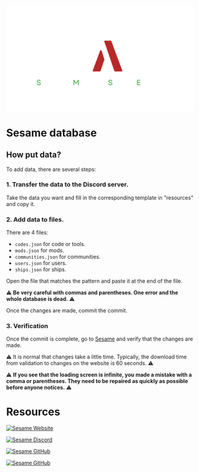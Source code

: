 ![Logo](https://raw.githubusercontent.com/W0lfan/W0lfan.github.io/main/sesame/webutils/img/Sesame.png)
# Sesame database

## How put data?
To add data, there are several steps:
### 1. Transfer the data to the Discord server.
Take the data you want and fill in the corresponding template in "resources" and copy it.
### 2. Add data to files.

There are 4 files:

- `codes.json` for code or tools.
- `mods.json` for mods.
- `communities.json` for communities.
- `users.json` for users.
- `ships.json` for ships.

Open the file that matches the pattern and paste it at the end of the file.
 
⚠️ **Be very careful with commas and parentheses. One error and the whole database is dead.** ⚠️

Once the changes are made, commit the commit.

### 3. Verification
Once the commit is complete, go to  [Sesame](https://w0lfan.github.io/sesame/) and verify that the changes are made.

⚠️ It is normal that changes take a little time. Typically, the download time from validation to changes on the website is 60 seconds. ⚠️

⚠️ **If you see that the loading screen is infinite, you made a mistake with a comma or parentheses. They need to be repaired as quickly as possible before anyone notices.** ⚠️

# Resources
[![Sesame Website](https://img.shields.io/badge/Sesame-Website-red?logo=website&color=%23FF0000
)](https://w0lfan.github.io/sesame/)

[![Sesame Discord](https://img.shields.io/badge/Sesame-Discord_server-darkblue?logo=discord
)](https://discord.gg/s5RPP2CCrd)

[![Sesame GitHub](https://img.shields.io/badge/Sesame-GitHub-white?logo=github
)](https://github.com/W0lfan/W0lfan.github.io/tree/main/sesame)

[![Sesame GitHub](https://img.shields.io/badge/Sesame_Database-Github-white?logo=github
)](https://github.com/W0lfan/sesame)
